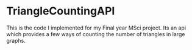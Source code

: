 # TriangleCountingAPI

This is the code I implemented for my Final year MSci project. Its an api which provides a few ways of counting the number of triangles in large graphs.
